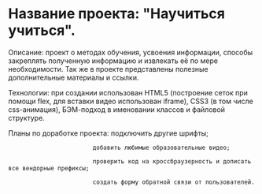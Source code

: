 <h1>Название проекта: "Научиться учиться".</h1>

Описание: проект о методах обучения, усвоения информации, способы закреплять полученную информацию и извлекать её по мере необходимости. Так же в проекте представлены полезные дополнительные материалы и ссылки.

Технологии: при создании использован  HTML5 (построение сеток при помощи flex, для вставки видео использован iframe),
                                      CSS3 (в том числе css-анимация),
                                      БЭМ-подход в именовании классов и файловой структуре.

Планы по доработке проекта: подключить другие шрифты;

                            добавить любимые образовательные видео;

                            проверить код на кроссбраузерность и дописать все вендорные префиксы;

                            создать форму обратной связи от пользователей.
